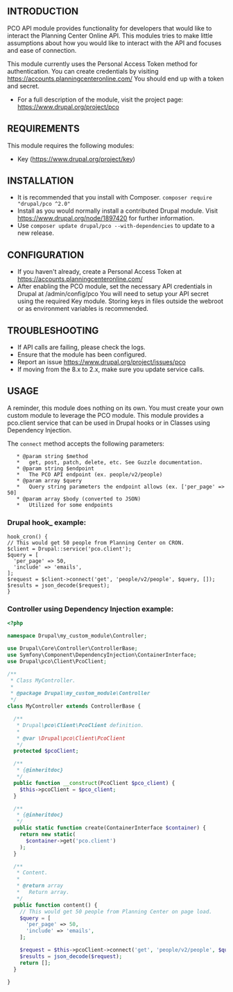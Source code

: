 INTRODUCTION
------------

PCO API module provides functionality for developers that would like to
interact the Planning Center Online API. This modules tries to make little
assumptions about how you would like to interact with the API and focuses and
ease of connection.

This module currently uses the Personal Access Token method for authentication.
You can create credentials by visiting
https://accounts.planningcenteronline.com/ You should end up with a token and
secret.

 * For a full description of the module, visit the project page:
   https://www.drupal.org/project/pco

REQUIREMENTS
------------

This module requires the following modules:

 * Key (https://www.drupal.org/project/key)

INSTALLATION
------------

 * It is recommended that you install with Composer.
   `composer require "drupal/pco ^2.0"`
 * Install as you would normally install a contributed Drupal module. Visit
   https://www.drupal.org/node/1897420 for further information.
 * Use ```composer update drupal/pco --with-dependencies```
   to update to a new release.

CONFIGURATION
-------------

 * If you haven't already, create a Personal Access Token at
   https://accounts.planningcenteronline.com/
 * After enabling the PCO module, set the necessary API credentials in Drupal at
   /admin/config/pco You will need to setup your API secret using
   the required Key module. Storing keys in files outside the webroot or as
   environment variables is recommended.

TROUBLESHOOTING
---------------

 * If API calls are failing, please check the logs.
 * Ensure that the module has been configured.
 * Report an issue https://www.drupal.org/project/issues/pco
 * If moving from the 8.x to 2.x, make sure you update service calls.

USAGE
---------------

A reminder, this module does nothing on its own. You must create your own
custom module to leverage the PCO module. This module provides a pco.client
service that can be used in Drupal hooks or in Classes using Dependency
Injection.

The `connect` method accepts the following parameters:

```
   * @param string $method
   *   get, post, patch, delete, etc. See Guzzle documentation.
   * @param string $endpoint
   *   The PCO API endpoint (ex. people/v2/people)
   * @param array $query
   *   Query string parameters the endpoint allows (ex. ['per_page' => 50]
   * @param array $body (converted to JSON)
   *   Utilized for some endpoints
```

### Drupal hook_ example:

```
hook_cron() {
// This would get 50 people from Planning Center on CRON.
$client = Drupal::service('pco.client');
$query = [
  'per_page' => 50,
  'include' => 'emails',
];
$request = $client->connect('get', 'people/v2/people', $query, []);
$results = json_decode($request);
}
```

### Controller using Dependency Injection example:

``` php
<?php

namespace Drupal\my_custom_module\Controller;

use Drupal\Core\Controller\ControllerBase;
use Symfony\Component\DependencyInjection\ContainerInterface;
use Drupal\pco\Client\PcoClient;

/**
 * Class MyController.
 *
 * @package Drupal\my_custom_module\Controller
 */
class MyController extends ControllerBase {

  /**
   * Drupal\pco\Client\PcoClient definition.
   *
   * @var \Drupal\pco\Client\PcoClient
   */
  protected $pcoClient;

  /**
   * {@inheritdoc}
   */
  public function __construct(PcoClient $pco_client) {
    $this->pcoClient = $pco_client;
  }

  /**
   * {@inheritdoc}
   */
  public static function create(ContainerInterface $container) {
    return new static(
      $container->get('pco.client')
    );
  }

  /**
   * Content.
   *
   * @return array
   *   Return array.
   */
  public function content() {
    // This would get 50 people from Planning Center on page load.
    $query = [
      'per_page' => 50,
      'include' => 'emails',
    ];

    $request = $this->pcoClient->connect('get', 'people/v2/people', $query, []);
    $results = json_decode($request);
    return [];
  }

}
```
